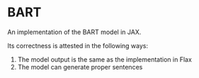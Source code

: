 # BART

An implementation of the BART model in JAX.

Its correctness is attested in the following ways:

1. The model output is the same as the implementation in Flax
1. The model can generate proper sentences

